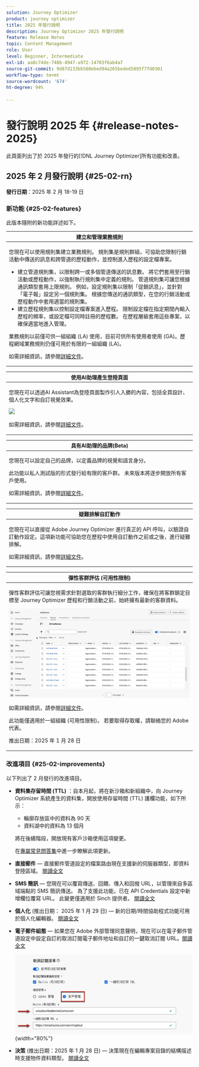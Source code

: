 ```yaml
---
solution: Journey Optimizer
product: journey optimizer
title: 2025 年發行說明
description: Journey Optimizer 2025 年發行說明
feature: Release Notes
topic: Content Management
role: User
level: Beginner, Intermediate
exl-id: aa8c74de-748b-4947-a972-14703f6ab4a7
source-git-commit: 9d87d133bb580ebed94a265beded5895f7fd0301
workflow-type: tm+mt
source-wordcount: '674'
ht-degree: 94%

---
```


# 發行說明 2025 年 {#release-notes-2025}

此頁面列出了於 2025 年發行的[!DNL Journey Optimizer]所有功能和改善。

## 2025 年 2 月發行說明 {#25-02-rn}

**發行日期**：2025 年 2 月 18-19 日


### 新功能 {#25-02-features}

此版本隨附的新功能詳述如下。

<table>
<thead>
<tr>
<th><strong>建立和管理業務規則</strong><br/></th>
</tr>
</thead>
<tbody>
<tr>
<td>
<p>您現在可以使用規則集建立業務規則。 規則集是規則群組，可協助您限制行銷活動中傳送的訊息和跨管道的歷程動作，並控制進入歷程的設定檔專案。<p>
<p><ul><li>建立管道規則集，以限制跨一或多個管道傳送的訊息數。 將它們套用至行銷活動或歷程動作，以強制執行規則集中定義的規則。 管道規則集可讓您根據通訊類型套用上限規則。 例如，設定規則集以限制「促銷訊息」，並針對「電子報」設定另一個規則集。 根據您傳送的通訊類型，在您的行銷活動或歷程動作中套用適當的規則集。</li>
<li> 建立歷程規則集以控制設定檔專案進入歷程。 限制設定檔在指定期間內輸入歷程的頻率，或設定檔可同時註冊的歷程數。 在歷程層級套用這些專案，以確保適當地進入管理。</li></ul></p>
<p>業務規則以前僅可供一組組織 (LA) 使用，目前可供所有使用者使用 (GA)。歷程網域業務規則仍僅可用於有限的一組組織 (LA)。</p>
<p>如需詳細資訊，請參閱<a href="../configuration/rule-sets.md">詳細文件</a>。</p>
</td>
</tr>
</tbody>
</table>

<table>
<thead>
<tr>
<th><strong>使用AI助理產生登陸頁面</strong><br/></th>
</tr>
</thead>
<tbody>
<tr>
<td>
<p>您現在可以透過AI Assistant為登陸頁面製作引人入勝的內容，包括全頁設計、個人化文字和自訂視覺效果。</p>
<img src="assets/do-not-localize/ai-lp.gif">
<p>如需詳細資訊，請參閱<a href="../content-management/generative-lp.md">詳細文件</a>。</p>
</td>
</tr>
</tbody>
</table>


<table>
<thead>
<tr>
<th><strong>具有AI助理的品牌(Beta)</strong><br/></th>
</tr>
</thead>
<tbody>
<tr>
<td>
<p>您現在可以設定自己的品牌，以定義品牌的視覺和語言身分。 </p>
<p>此功能以私人測試版的形式發行給有限的客戶群。 未來版本將逐步開放所有客戶使用。</p>
<p>如需詳細資訊，請參閱<a href="../content-management/brands.md">詳細文件</a>。</p>
</td>
</tr>
</tbody>
</table>

<table>
<thead>
<tr>
<th><strong>疑難排解自訂動作</strong><br/></th>
</tr>
</thead>
<tbody>
<tr>
<td>
<p>您現在可以直接從 Adobe Journey Optimizer 進行真正的 API 呼叫，以驗證自訂動作設定。這項新功能可協助您在歷程中使用自訂動作之前或之後，進行疑難排解。  </p>
<p>如需詳細資訊，請參閱<a href="../action/troubleshoot-custom-action.md">詳細文件</a>。</p>
<!--p> This capability is only available for a set of organizations (Limited Availability). To gain access, contact your Adobe representative.</p-->
</td>
</tr>
</tbody>
</table>

<table>
<thead>
<tr>
<th><strong>彈性客群評估 (可用性限制)</strong><br/></th>
</tr>
</thead>
<tbody>
<tr>
<td>
<p>彈性客群評估可讓您視需求針對選取的客群執行細分工作，確保在將客群鎖定目標至 Journey Optimizer 歷程和行銷活動之前，始終擁有最新的客群資料。</p>
<img src="assets/do-not-localize/flexible-audience.gif">
<p>如需詳細資訊，請參閱<a href="../audience/creating-a-segment-definition.md#flexible">詳細文件</a>。</p>
<p>此功能僅適用於一組組織 (可用性限制)。 若要取得存取權，請聯絡您的 Adobe 代表。</p>
<p>推出日期：2025 年 1 月 28 日</p>
</tr>
</tbody>
</table>
</table>


### 改進項目 {#25-02-improvements}

以下列出了 2 月發行的改進項目。

* **資料集存留時間 (TTL)** ：自本月起，將在新沙箱和新組織中，向 Journey Optimizer 系統產生的資料集，開放使用存留時間 (TTL) 護欄功能，如下所示：

   * 輪廓存放區中的資料為 90 天
   * 資料湖中的資料為 13 個月

  將在後續階段，開放現有客戶沙箱使用這項變更。 

  在[專屬常見問答集](../data/datasets-ttl.md#frequently-asked-questions)中進一步瞭解此項更新。

<!--* **Playbooks** - You can now create and publish your own Use Case Playbooks in Journey Optimizer.-->

* **直接郵件** — 直接郵件管道設定的檔案路由現在支援新的伺服器類型，即資料登陸區域。 [閱讀全文](../direct-mail/direct-mail-configuration.md#file-routing-configuration)

* **SMS 簡訊** — 您現在可以覆寫傳送、回饋、傳入和回撥 URL，以管理來自多區域端點的 SMS 簡訊傳送。 為了支援此功能，已在 API Credentials 設定中新增欄位覆寫 URL。 此變更僅適用於 Sinch 提供者。 [閱讀全文](../sms/sms-configuration-sinch.md)

* **個人化** (推出日期： 2025 年 1 月 29 日) — 新的日期/時間協助程式功能可用於個人化編輯器。 [閱讀全文](../personalization/functions/dates.md)


<!--
* The personalization editor has been enhanced with new capabilities such as Auto-complete, Search, and filtering options. You can also show or hide deprecated attributes.-->


* **電子郵件組態** — 如果您在 Adobe 外部管理同意聲明，現在可以在電子郵件管道設定中設定自訂的取消訂閱電子郵件地址和自訂的一鍵取消訂閱 URL。[閱讀全文](../email/list-unsubscribe.md#custom-managed)

  ![](../email/assets/surface-list-unsubscribe-custom.png){width="80%"}

* **決策** (推出日期：2025 年 1 月 28 日) — 決策現在在編輯專案目錄的結構描述時支援物件資料類型。 [閱讀全文](../experience-decisioning/catalogs.md)

